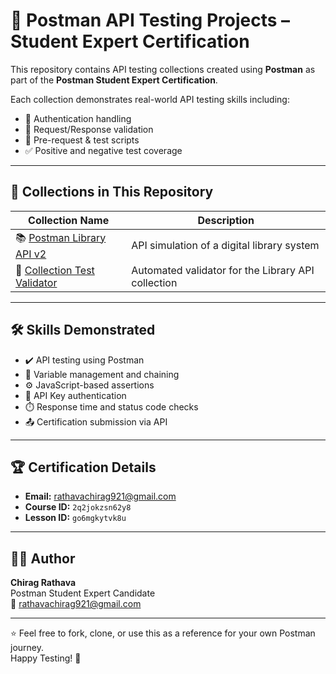 # 🧪 Postman API Testing Projects – Student Expert Certification

This repository contains API testing collections created using **Postman** as part of the **Postman Student Expert Certification**.

Each collection demonstrates real-world API testing skills including:
- 🔐 Authentication handling
- 📄 Request/Response validation
- 🧪 Pre-request & test scripts
- ✅ Positive and negative test coverage

---

## 📂 Collections in This Repository

| Collection Name                  | Description                                     |
|----------------------------------|-------------------------------------------------|
| 📚 [Postman Library API v2](./postman-library-api-v2/) | API simulation of a digital library system       |
| 🧪 [Collection Test Validator](./collection-test-validator/) | Automated validator for the Library API collection |

---

## 🛠️ Skills Demonstrated

- ✔️ API testing using Postman
- 🔁 Variable management and chaining
- ⚙️ JavaScript-based assertions
- 🔐 API Key authentication
- ⏱️ Response time and status code checks
- 📤 Certification submission via API

---

## 🏆 Certification Details

- **Email:** rathavachirag921@gmail.com  
- **Course ID:** `2q2jokzsn62y8`  
- **Lesson ID:** `go6mgkytvk8u`

---

## 👨‍💻 Author

**Chirag Rathava**  
Postman Student Expert Candidate  
📧 [rathavachirag921@gmail.com](mailto:rathavachirag921@gmail.com)

---

⭐️ Feel free to fork, clone, or use this as a reference for your own Postman journey.  
Happy Testing! 🚀
